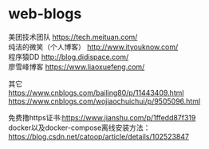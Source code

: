 # web-blogs
美团技术团队 https://tech.meituan.com/  
纯洁的微笑（个人博客） http://www.ityouknow.com/  
程序猿DD  http://blog.didispace.com/  
廖雪峰博客  https://www.liaoxuefeng.com/  
  
  
  
其它  
https://www.cnblogs.com/bailing80/p/11443409.html  
https://www.cnblogs.com/wojiaochuichui/p/9505096.html  

免费撸https证书:https://www.jianshu.com/p/1ffedd87f319  
docker以及docker-compose离线安装方法：https://blog.csdn.net/catoop/article/details/102523847  

